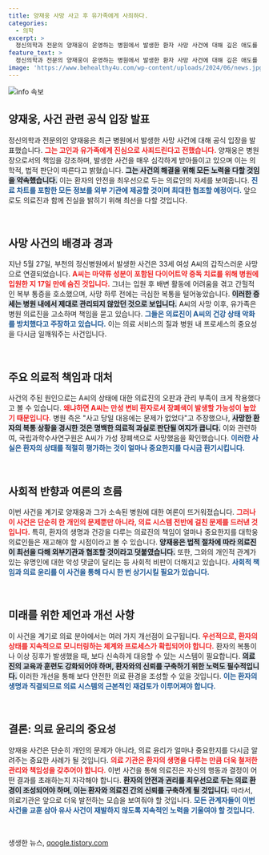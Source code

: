 ```yaml
---
title: 양재웅 사망 사고 후 유가족에게 사죄하다.
categories:
  - 의학
excerpt: >
  정신의학과 전문의 양재웅이 운영하는 병원에서 발생한 환자 사망 사건에 대해 깊은 애도를 표했다. 그는 수사 협조를 약속하며, 유가족에게 사죄의 마음을 전했다. 사건의 진실이 밝혀질까? 여러분의 관심이 필요합니다.
feature_text: >
  정신의학과 전문의 양재웅이 운영하는 병원에서 발생한 환자 사망 사건에 대해 깊은 애도를 표했다. 그는 수사 협조를 약속하며, 유가족에게 사죄의 마음을 전했다. 사건의 진실이 밝혀질까? 여러분의 관심이 필요합니다.
image: 'https://www.behealthy4u.com/wp-content/uploads/2024/06/news.jpg'
---
```


<p><img src="https://www.behealthy4u.com/wp-content/uploads/2024/06/news.jpg" alt="info 속보" /></p>

<h2 data-ke-size="size26">양재웅, 사건 관련 공식 입장 발표</h2>

<p data-ke-size="size16">정신의학과 전문의인 양재웅은 최근 병원에서 발생한 사망 사건에 대해 공식 입장을 발표했습니다. <b><span style="color: #ee2323;">그는 고인과 유가족에게 진심으로 사죄드린다고 전했습니다.</span></b>  양재웅은 병원장으로서의 책임을 강조하며, 발생한 사건을 매우 심각하게 받아들이고 있으며 이는 의학적, 법적 판단이 따른다고 밝혔습니다. <b><span style="background-color: #21538527;">그는 사건의 해결을 위해 모든 노력을 다할 것임을 약속했습니다.</span></b> 이는 환자의 안전을 최우선으로 두는 의료인의 자세를 보여줍니다. <b><span style="color: #1a5490;">진료 차트를 포함한 모든 정보를 외부 기관에 제공할 것이며 최대한 협조할 예정이다.</span></b> 앞으로도 의료진과 함께 진실을 밝히기 위해 최선을 다할 것입니다.</p>

<p data-ke-size="size16">&nbsp;</p>

<h2 data-ke-size="size26">사망 사건의 배경과 경과</h2>

<p data-ke-size="size16">지난 5월 27일, 부천의 정신병원에서 발생한 사건은 33세 여성 A씨의 갑작스러운 사망으로 연결되었습니다. <b><span style="color: #ee2323;">A씨는 마약류 성분이 포함된 다이어트약 중독 치료를 위해 병원에 입원한 지 17일 만에 숨진 것입니다.</span></b> 그녀는 입원 후 배변 활동에 어려움을 겪고 간헐적인 복부 통증을 호소했으며, 사망 하루 전에는 극심한 복통을 털어놓았습니다. <b><span style="background-color: #21538527;">이러한 증세는 병원 내에서 제대로 관리되지 않았던 것으로 보입니다.</span></b> A씨의 사망 이후, 유가족은 병원 의료진을 고소하며 책임을 묻고 있습니다. <b><span style="color: #1a5490;">그들은 의료진이 A씨의 건강 상태 악화를 방치했다고 주장하고 있습니다.</span></b> 이는 의료 서비스의 질과 병원 내 프로세스의 중요성을 다시금 일깨워주는 사건입니다.</p>

<p data-ke-size="size16">&nbsp;</p>

<h2 data-ke-size="size26">주요 의료적 책임과 대처</h2>

<p data-ke-size="size16">사건의 주된 원인으로는 A씨의 상태에 대한 의료진의 오판과 관리 부족이 크게 작용했다고 볼 수 있습니다. <b><span style="color: #ee2323;">왜냐하면 A씨는 만성 변비 환자로서 장폐색이 발생할 가능성이 높았기 때문입니다.</span></b> 병원 측은 "사고 당일 대응에는 문제가 없었다"고 주장했으나, <b><span style="background-color: #21538527;">사망한 환자의 복통 상황을 경시한 것은 명백한 의료적 과실로 판단될 여지가 큽니다.</span></b> 이와 관련하여, 국립과학수사연구원은 A씨가 가성 장폐색으로 사망했음을 확인했습니다. <b><span style="color: #1a5490;">이러한 사실은 환자의 상태를 적절히 평가하는 것이 얼마나 중요한지를 다시금 환기시킵니다.</span></b></p>

<p data-ke-size="size16">&nbsp;</p>

<h2 data-ke-size="size26">사회적 반향과 여론의 흐름</h2>

<p data-ke-size="size16">이번 사건을 계기로 양재웅과 그가 소속된 병원에 대한 여론이 뜨거워졌습니다. <b><span style="color: #ee2323;">그러나 이 사건은 단순히 한 개인의 문제뿐만 아니라, 의료 시스템 전반에 걸친 문제를 드러낸 것입니다.</span></b> 특히, 환자의 생명과 건강을 다루는 의료진의 책임이 얼마나 중요한지를 대학웅 의료인들은 재고해야 할 시점이라고 볼 수 있습니다. <b><span style="background-color: #21538527;">양재웅은 법적 절차에 따라 의료진이 최선을 다해 외부기관과 협조할 것이라고 덧붙였습니다.</span></b> 또한, 그와의 개인적 관계가 있는 유명인에 대한 악성 댓글이 달리는 등 사회적 비판이 더해지고 있습니다. <b><span style="color: #1a5490;">사회적 책임과 의료 윤리를 이 사건을 통해 다시 한 번 상기시킬 필요가 있습니다.</span></b></p>

<p data-ke-size="size16">&nbsp;</p>

<h2 data-ke-size="size26">미래를 위한 제언과 개선 사항</h2>

<p data-ke-size="size16">이 사건을 계기로 의료 분야에서는 여러 가지 개선점이 요구됩니다. <b><span style="color: #ee2323;">우선적으로, 환자의 상태를 지속적으로 모니터링하는 체계와 프로세스가 확립되어야 합니다.</span></b> 환자의 복통이나 이상 징후가 발생했을 때, 보다 신속하게 대응할 수 있는 시스템이 필요합니다. <b><span style="background-color: #21538527;">의료진의 교육과 훈련도 강화되어야 하며, 환자와의 신뢰를 구축하기 위한 노력도 필수적입니다.</span></b> 이러한 개선을 통해 보다 안전한 의료 환경을 조성할 수 있을 것입니다. <b><span style="color: #1a5490;">이는 환자의 생명과 직결되므로 의료 시스템의 근본적인 재검토가 이루어져야 합니다.</span></b></p>

<p data-ke-size="size16">&nbsp;</p>

<h2 data-ke-size="size26">결론: 의료 윤리의 중요성</h2>

<p data-ke-size="size16">양재웅 사건은 단순히 개인의 문제가 아니라, 의료 윤리가 얼마나 중요한지를 다시금 알려주는 중요한 사례가 될 것입니다. <b><span style="color: #ee2323;">의료 기관은 환자의 생명을 다루는 만큼 더욱 철저한 관리와 책임성을 갖추어야 합니다.</span></b> 이번 사건을 통해 의료진은 자신의 행동과 결정이 어떤 결과를 초래하는지 자각해야 합니다. <b><span style="background-color: #21538527;">환자의 안전과 권리를 최우선으로 두는 의료 환경이 조성되어야 하며, 이는 환자와 의료진 간의 신뢰를 구축하게 될 것입니다.</span></b> 따라서, 의료기관은 앞으로 더욱 발전하는 모습을 보여줘야 할 것입니다. <b><span style="color: #1a5490;">모든 관계자들이 이번 사건을 교훈 삼아 유사 사건이 재발하지 않도록 지속적인 노력을 기울여야 할 것입니다.</span></b></p>

<p data-ke-size="size16">&nbsp;</p>
생생한 뉴스, <a href="https://qoogle.tistory.com" rel="dofollow">qoogle.tistory.com</a>


